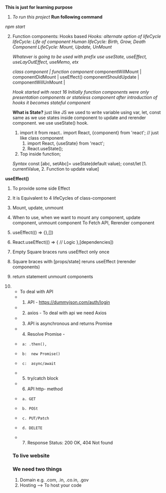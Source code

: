 **This is just for learning purpose**

1. _To run this project_
   **Run following command**

_npm start_

2. Function components: Hooks based
   _Hooks: alternate option of lifeCycle_
   _lifeCycle: Life of component_
   _Human lifeCycle: Birth, Grow, Death_
   _Component LifeCycle: Mount, Update, UnMount_

   _Whatever is going to be used with prefix *use*_
   _useState, useEffect, useLayOutEffect, useMemo, etx_

   _class component | function component_
   componentWillMount |
   componentDidMount | useEffect()
   componentShouldUpdate |
   componentWillUnMount |

   _Hook started with react 16_
   _Initially function components were only presentation components or stateless component_
   _after introduction of hooks it becomes stateful component_

   **What is State?**
   just like JS we used to write variable using var, let, const
   same as we use states inside component to update and rerender component.
   we use useState() hook.

   1. import it from react..
      import React, {component} from 'react'; // just like class component
      1. import React, {useState} from 'react';
      2. React.useState();
   2. Top inside function;

   _Syntax_
   const [abc, setAbc]= useState(default value);
   const/let
   [1. currentValue, 2. Function to update value]

**useEffect()**

1.  To provide some side Effect
2.  It is Equivalent to 4 lifeCycles of class-component
3.  Mount, update, unmount
4.  When to use,
    when we want to mount any component, update component, unmount component
    To Fetch API, Rerender component
5.  useEffect(() => {},[])
6.  React.useEffect(() => {
    // Logic
    },[dependencies])
7.  Empty Square braces runs useEffect only once
8.  Square braces with [props/state] reruns useEffect (rerender components)
9.  return statement unmount components
10. - To deal with API
    - 1.  API - https://dummyjson.com/auth/login
    - 2.  axios - To deal with api we need Axios
    - 3.  API is asynchronous and returns Promise
    - 4.  Resolve Promise -
    -      a: .then(),
    -      b:  new Promise()
    -      c:  async/await
    - 5.  try/catch block
    - 6.  API http- method
    -      a. GET
    -      b. POSt
    -      c. PUT/Patch
    -      d. DELETE
    - 7.  Response Status: 200 OK, 404 Not found

    ### To live website

    ### We need two things

    1. Domain e.g. .com, .in, .co.in, .gov
    2. Hosting --> To host your code
